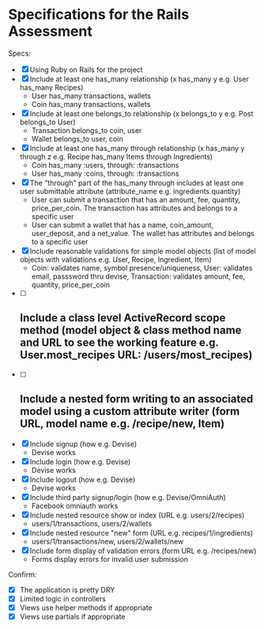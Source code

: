 # Specifications for the Rails Assessment

Specs:
- [x] Using Ruby on Rails for the project
- [x] Include at least one has_many relationship (x has_many y e.g. User has_many Recipes) 
  - User has_many transactions, wallets
  - Coin has_many transactions, wallets
- [x] Include at least one belongs_to relationship (x belongs_to y e.g. Post belongs_to User)
  - Transaction belongs_to coin, user
  - Wallet belongs_to user, coin
- [x] Include at least one has_many through relationship (x has_many y through z e.g. Recipe has_many Items through Ingredients)
  - Coin has_many :users, through: :transactions
  - User has_many :coins, through: :transactions
- [x] The "through" part of the has_many through includes at least one user submittable attribute (attribute_name e.g. ingredients.quantity)
  - User can submit a transaction that has an amount, fee, quantity, price_per_coin. The transaction has attributes and belongs to a specific user
  - User can submit a wallet that has a name, coin_amount, user_deposit, and a net_value. The wallet has attributes and belongs to a specific user
- [x] Include reasonable validations for simple model objects (list of model objects with validations e.g. User, Recipe, Ingredient, Item)
  - Coin: validates name, symbol presence/uniqueness, User: validates email, passsword thru devise, Transaction: validates amount, fee, quantity, price_per_coin
- [ ] Include a class level ActiveRecord scope method (model object & class method name and URL to see the working feature e.g. User.most_recipes URL: /users/most_recipes)
  - 
- [ ] Include a nested form writing to an associated model using a custom attribute writer (form URL, model name e.g. /recipe/new, Item)
  -
- [x] Include signup (how e.g. Devise)
  - Devise works
- [x] Include login (how e.g. Devise)
  - Devise works
- [x] Include logout (how e.g. Devise)
  - Devise works
- [x] Include third party signup/login (how e.g. Devise/OmniAuth)
  - Facebook omniauth works
- [x] Include nested resource show or index (URL e.g. users/2/recipes)
  - users/1/transactions, users/2/wallets
- [x] Include nested resource "new" form (URL e.g. recipes/1/ingredients)
  - users/1/transactions/new, users/2/wallets/new
- [x] Include form display of validation errors (form URL e.g. /recipes/new)
  - Forms display errors for invalid user submission

Confirm:
- [x] The application is pretty DRY
- [x] Limited logic in controllers
- [x] Views use helper methods if appropriate
- [x] Views use partials if appropriate
